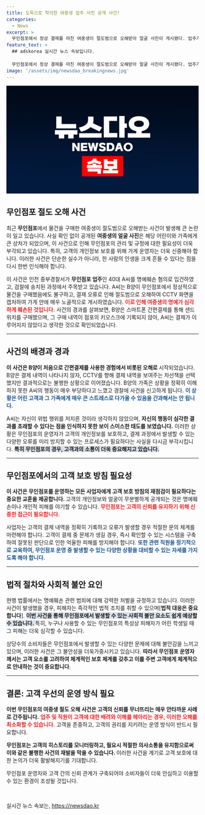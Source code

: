 ```yaml
---
title: 도둑으로 착각한 여중생 업주 사진 공개 사건!
categories:
  - News
excerpt: >
  무인점포에서 정상 결제를 마친 여중생이 절도범으로 오해받아 얼굴 사진이 게시됐다. 업주가 명예훼손 혐의로 검찰에 송치되면서 공분을 사고 있는 이 사건, 진실은 무엇인가? 클릭해서 확인해보세요!
feature_text: >
  ## adskorea 실시간 뉴스 속보입니다.

  무인점포에서 정상 결제를 마친 여중생이 절도범으로 오해받아 얼굴 사진이 게시됐다. 업주가 명예훼손 혐의로 검찰에 송치되면서 공분을 사고 있는 이 사건, 진실은 무엇인가? 클릭해서 확인해보세요!
image: '/assets/img/newsdao_breakingnews.jpg'
---
```


<p><img src="/assets/img/newsdao_breakingnews.jpg" alt="adskorea 속보" /></p>

<h2 data-ke-size="size26">무인점포 절도 오해 사건</h2>

<p data-ke-size="size16">최근 <b>무인점포</b>에서 물건을 구매한 여중생이 절도범으로 오해받는 사건이 발생해 큰 논란이 일고 있습니다. 사실 확인 없이 공개된 <b>여중생의 얼굴 사진</b>은 해당 어린이와 가족에게 큰 상처가 되었으며, 이 사건으로 인해 무인점포의 관리 및 규정에 대한 필요성이 더욱 부각되고 있습니다. 특히, 고객의 개인정보 보호를 위해 가게 운영자는 더욱 신중해야 합니다. 이러한 사건은 단순한 실수가 아니라, 한 사람의 인생을 크게 흔들 수 있다는 점을 다시 한번 인식해야 합니다.</p>

<p data-ke-size="size16">이 사건은 인천 중부경찰서가 <b>무인점포 업주</b>인 40대 A씨를 명예훼손 혐의로 입건하였고, 검찰에 송치된 과정에서 주목받고 있습니다. A씨는 B양이 무인점포에서 정상적으로 물건을 구매했음에도 불구하고, 결제 오류로 인해 절도범으로 오해하여 CCTV 화면을 캡처하여 가게 안에 매우 노골적으로 게시하였습니다. <b><span style="color: #ee2323;">이로 인해 여중생의 명예가 심각하게 훼손된 것입니다.</span></b> 사건의 경과를 살펴보면, B양은 스마트폰 간편결제를 통해 샌드위치를 구매했으며, 그 구매 내역이 점포의 키오스크에 기록되지 않아, A씨는 결제가 이루어지지 않았다고 생각한 것으로 확인되었습니다.</p>

<hr />

<h2 data-ke-size="size26">사건의 배경과 경과</h2>

<p data-ke-size="size16"><b>이 사건은 B양이 처음으로 간편결제를 사용한 경험에서 비롯된 오해로 </b>시작되었습니다. B양은 결제 내역이 나타나지 않자, CCTV를 향해 결제 내역을 보여주는 차선책을 선택했지만 결과적으로는 불행한 상황으로 이어졌습니다. B양의 가족은 상황을 정확히 이해하지 못한 A씨의 행동이 매우 부당하다고 느꼈고 경찰에 사건을 신고하게 됩니다. <b><span style="color: #1a5490;">이 상황은 어린 고객과 그 가족에게 매우 큰 스트레스로 다가올 수 있음을 간과해서는 안 됩니다.</span></b></p>

<p data-ke-size="size16">A씨는 자신이 위법 행위를 저지른 것이라 생각하지 않았으며, <b>자신의 행동이 심각한 결과를 초래할 수 있다는 점을 인식하지 못한 보이 스미스한 태도를 보였습니다.</b> 이러한 상황은 무인점포의 운영자가 고객의 개인정보를 보호하고, 결제 과정에서 발생할 수 있는 다양한 오류를 미리 방지할 수 있는 프로세스가 필요하다는 사실을 다시금 부각시킵니다. <b><span style="background-color: #21538527;">특히 무인점포의 경우, 고객과의 소통이 더욱 중요해지고 있습니다.</span></b></p>

<hr />

<h2 data-ke-size="size26">무인점포에서의 고객 보호 방침 필요성</h2>

<p data-ke-size="size16"><b>이 사건은 무인점포를 운영하는 모든 사업자에게 고객 보호 방침의 재점검이 필요하다는 중요한 교훈을 제공합니다. </b>고객의 개인정보와 얼굴이 무분별하게 공개되는 것은 명예훼손이나 개인적 피해를 야기할 수 있습니다. <b><span style="color: #ee2323;">무인점포는 고객의 신뢰를 유지하기 위해 신중한 접근이 필요합니다.</span></b></p>

<p data-ke-size="size16">사업자는 고객의 결제 내역을 정확히 기록하고 오류가 발생할 경우 적절한 문의 체계를 마련해야 합니다. 고객이 결제 중 문제가 생길 경우, 즉시 확인할 수 있는 시스템을 구축하여 잘못된 판단으로 인한 억울한 피해를 방지해야 합니다. <b><span style="color: #1a5490;">또한 관련 직원을 정기적으로 교육하여, 무인점포 운영 중 발생할 수 있는 다양한 상황을 대비할 수 있는 자세를 가지도록 해야 합니다.</span></b></p>

<hr />

<h2 data-ke-size="size26">법적 절차와 사회적 불안 요인</h2>

<p data-ke-size="size16">현행 법률에서는 명예훼손 관련 범죄에 대해 강력한 처벌을 규정하고 있습니다. 이러한 사건이 발생했을 경우, 피해자는 즉각적인 법적 조치를 취할 수 있으며[<b>법적 대응은 중요합니다</b>]. <b><span style="background-color: #21538527;">이번 사건을 통해 무인점포에서 발생할 수 있는 사회적 불안 요소도 쉽게 예상할 수 있습니다. </span></b>특히, 누구나 사용할 수 있는 무인점포의 특성상 피해자가 어린 학생일 때 그 피해는 더욱 심각할 수 있습니다. </p>

<p data-ke-size="size16">상당수의 소비자들은 무인점포에서 발생할 수 있는 다양한 문제에 대해 불안감을 느끼고 있으며, 이러한 사건은 그 불안성을 더욱가중시키고 있습니다. <b>따라서 무인점포 운영자께서는 고객 요소를 고려하여 체계적인 보호 체계를 갖추고 이를 주변 고객에게 체계적으로 안내하는 것이 중요합니다</b>.</p>

<hr />

<h2 data-ke-size="size26">결론: 고객 우선의 운영 방식 필요</h2>

<p data-ke-size="size16"><b>이번 무인점포의 여중생 절도 오해 사건은 고객의 신뢰를 무너뜨리는 매우 안타까운 사례로 간주됩니다.</b> <b><span style="color: #ee2323;">업주 및 직원이 고객에 대한 배려와 이해를 헤아리는 경우, 이러한 오해를 최소화할 수 있습니다.</span></b> 고객을 존중하고, 고객의 권리를 지키려는 운영 방식이 반드시 필요합니다. </p>

<p data-ke-size="size16"><b>무인점포는 고객의 히스토리를 모니터링하고, 필요시 적절한 의사소통을 유지함으로써 이와 같은 불행한 사건의 재발을 막을 수 있습니다. </b>이러한 사건을 계기로 고객 보호에 대한 논의가 더욱 활발해지기를 기대합니다.</p> 

<p data-ke-size="size16">무인점포 운영자와 고객 간의 신뢰 관계가 구축되어야 소비자들이 더욱 안심하고 이용할 수 있는 환경이 조성될 것입니다.</p> 

<p data-ke-size="size16">&nbsp;</p>
실시간 뉴스 속보는, <a href="https://newsdao.kr" rel="dofollow">https://newsdao.kr</a>


